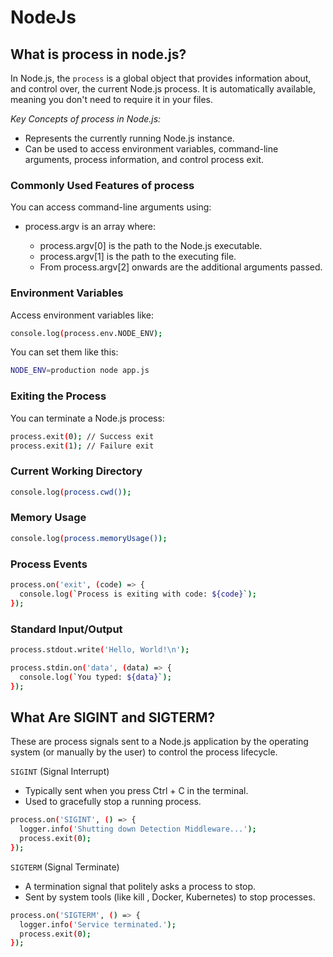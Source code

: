 # NodeJs

## What is process in node.js?

In Node.js, the `process` is a global object that provides information about, and control over, the current Node.js process. It is automatically available, meaning you don't need to require it in your files.

*Key Concepts of process in Node.js:*
 - Represents the currently running Node.js instance.
 - Can be used to access environment variables, command-line arguments, process information, and control process exit.

### Commonly Used Features of process

You can access command-line arguments using:

- process.argv is an array where:

  - process.argv[0] is the path to the Node.js executable.
  - process.argv[1] is the path to the executing file.
  - From process.argv[2] onwards are the additional arguments passed.

### Environment Variables
Access environment variables like:
```bash
console.log(process.env.NODE_ENV);
```
You can set them like this:
```bash
NODE_ENV=production node app.js
```
### Exiting the Process
You can terminate a Node.js process:
```bash
process.exit(0); // Success exit
process.exit(1); // Failure exit
```
###  Current Working Directory
```bash
console.log(process.cwd());
```
### Memory Usage
```bash
console.log(process.memoryUsage());
```
### Process Events
```bash
process.on('exit', (code) => {
  console.log(`Process is exiting with code: ${code}`);
});
```
### Standard Input/Output
```bash
process.stdout.write('Hello, World!\n');

process.stdin.on('data', (data) => {
  console.log(`You typed: ${data}`);
});
```
## What Are SIGINT and SIGTERM?

These are process signals sent to a Node.js application by the operating system (or manually by the user) to control the process lifecycle.

`SIGINT` (Signal Interrupt)
- Typically sent when you press Ctrl + C in the terminal.
- Used to gracefully stop a running process.
```bash
process.on('SIGINT', () => {
  logger.info('Shutting down Detection Middleware...');
  process.exit(0);
});
```
`SIGTERM` (Signal Terminate)
- A termination signal that politely asks a process to stop.
- Sent by system tools (like kill <pid>, Docker, Kubernetes) to stop processes.
```bash
process.on('SIGTERM', () => {
  logger.info('Service terminated.');
  process.exit(0);
});
```

